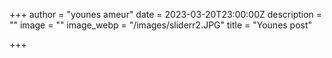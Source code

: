 +++
author = "younes ameur"
date = 2023-03-20T23:00:00Z
description = ""
image = ""
image_webp = "/images/sliderr2.JPG"
title = "Younes post"

+++
